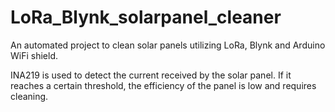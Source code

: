 # LoRa_Blynk_solarpanel_cleaner
An automated project to clean solar panels utilizing LoRa, Blynk and Arduino WiFi shield. 

INA219 is used to detect the current received by the solar panel. If it reaches a certain threshold, the efficiency of the panel is low and requires cleaning.

